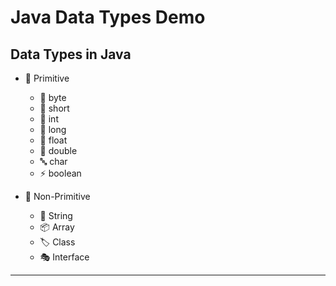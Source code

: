 #  Java Data Types Demo  

##  Data Types in Java  
- 🔹 Primitive  
  - 🔢 byte  
  - 🔢 short  
  - 🔢 int  
  - 🔢 long  
  - 🔢 float  
  - 🔢 double  
  - 🔤 char  
  - ⚡ boolean  

- 🔸 Non-Primitive  
  - 📝 String  
  - 📦 Array  
  - 🏷️ Class  
  - 🎭 Interface  
---
